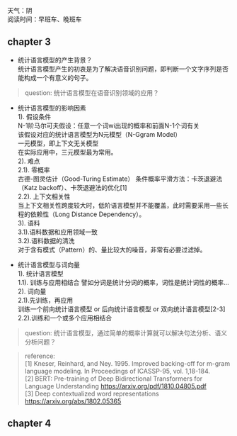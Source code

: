天气：阴  
阅读时间：早班车、晚班车  


## chapter 3
+ 统计语言模型的产生背景？  
统计语言模型产生的初衷是为了解决语音识别问题，即判断一个文字序列是否能构成一个有意义的句子。  
> question: 统计语言模型在语音识别领域的应用？


+ 统计语言模型的影响因素  
1). 假设条件  
N-1阶马尔可夫假设：任意一个词wi出现的概率和前面N-1个词有关  
该假设对应的统计语言模型为N元模型（N-Ggram Model）  
一元模型，即上下文无关模型  
在实际应用中，三元模型最为常用。  
2). 难点  
2.1). 零概率  
古德-图灵估计（Good-Turing Estimate）
条件概率平滑方法：卡茨退避法（Katz backoff）、卡茨退避法的优化[1]  
2.2). 上下文相关性  
当上下文相关性跨度较大时，低阶语言模型并不能覆盖，此时需要采用一些长程的依赖性（Long Distance Dependency）。  
3). 语料  
3.1).语料数据和应用领域一致  
3.2).语料数据的清洗  
对于含有模式（Pattern）的、量比较大的噪音，非常有必要过滤掉。  


+ 统计语言模型与词向量  
1). 统计语言模型  
1.1). 训练与应用相结合
譬如分词是统计分词的概率，词性是统计词性的概率...  
2). 词向量  
2.1).先训练，再应用  
训练一个前向统计语言模型 or 后向统计语言模型 or 双向统计语言模型[2-3]  
2.2).训练和一个或多个应用相结合  

> question: 统计语言模型，通过简单的概率计算就可以解决句法分析、语义分析问题？  


> reference:  
> [1] Kneser, Reinhard, and Ney. 1995. Improved backing-off for m-gram language modeling. In Proceedings of ICASSP-95, vol. 1,18-184.  
> [2] BERT: Pre-training of Deep Bidirectional Transformers for Language Understanding
https://arxiv.org/pdf/1810.04805.pdf  
> [3] Deep contextualized word representations  
https://arxiv.org/abs/1802.05365




## chapter 4




